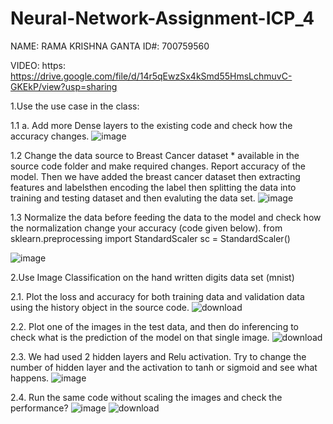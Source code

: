 # Neural-Network-Assignment-ICP_4

NAME: RAMA KRISHNA GANTA ID#: 700759560

VIDEO: https: https://drive.google.com/file/d/14r5qEwzSx4kSmd55HmsLchmuvC-GKEkP/view?usp=sharing

1.Use the use case in the class: 


1.1 a. Add more Dense layers to the existing code and check how the accuracy changes.
![image](https://github.com/user-attachments/assets/b5486828-8b59-46fd-9947-c30a914834c7)


1.2 Change the data source to Breast Cancer dataset * available in the source code folder and make required changes. Report accuracy of the model. Then we have added the breast cancer dataset then extracting features and labelsthen encoding the label then splitting the data into training and testing dataset and then evaluting the data set.
![image](https://github.com/user-attachments/assets/1a396e7c-ee9f-47fa-862e-fef569584841)

1.3 Normalize the data before feeding the data to the model and check how the normalization change your
accuracy (code given below).
from sklearn.preprocessing import StandardScaler
sc = StandardScaler()

![image](https://github.com/user-attachments/assets/6b8eaf65-7d34-46cc-bf96-2e90c0da3f03)

2.Use Image Classification on the hand written digits data set (mnist)

2.1. Plot the loss and accuracy for both training data and validation data using the history object in the source
code.
![download](https://github.com/user-attachments/assets/ea0042a0-d717-4451-88bb-fd5e9376955e)



2.2. Plot one of the images in the test data, and then do inferencing to check what is the prediction of the model
on that single image.
![download](https://github.com/user-attachments/assets/1a102738-56c2-4ed2-ae44-e0a2edd209ed)


2.3. We had used 2 hidden layers and Relu activation. Try to change the number of hidden layer and the
activation to tanh or sigmoid and see what happens.
![image](https://github.com/user-attachments/assets/499f45dc-c54f-4312-8ed9-70d56ca0161f)

2.4. Run the same code without scaling the images and check the performance?
![image](https://github.com/user-attachments/assets/66781d54-99d5-440c-b730-2ae233458358)
![download](https://github.com/user-attachments/assets/e28ef9ff-00d7-4ed4-87dc-bbcb5f5b8fac)

